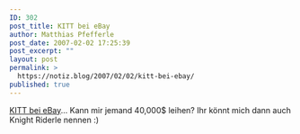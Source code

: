 ```yaml
---
ID: 302
post_title: KITT bei eBay
author: Matthias Pfefferle
post_date: 2007-02-02 17:25:39
post_excerpt: ""
layout: post
permalink: >
  https://notiz.blog/2007/02/02/kitt-bei-ebay/
published: true
---
```

<a href="http://www.autoblog.com/2007/01/30/ebay-find-of-the-day-kitt-up-for-sale/">KITT bei eBay</a>... Kann mir jemand 40,000$ leihen?
Ihr könnt mich dann auch Knight Riderle nennen :)